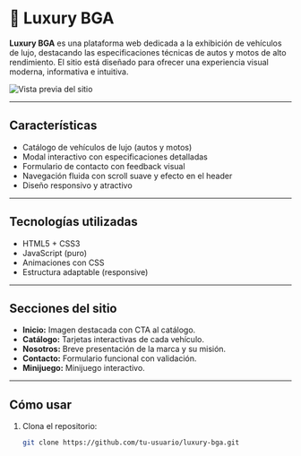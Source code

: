 # 🚗 Luxury BGA

**Luxury BGA** es una plataforma web dedicada a la exhibición de vehículos de lujo, destacando las especificaciones técnicas de autos y motos de alto rendimiento. El sitio está diseñado para ofrecer una experiencia visual moderna, informativa e intuitiva.

![Vista previa del sitio](./d55ea93d-9881-4bf9-b2be-ce63b674a615.png)

---

## Características

- Catálogo de vehículos de lujo (autos y motos)
- Modal interactivo con especificaciones detalladas
- Formulario de contacto con feedback visual
- Navegación fluida con scroll suave y efecto en el header
- Diseño responsivo y atractivo

---

## Tecnologías utilizadas

- HTML5 + CSS3
- JavaScript (puro)
- Animaciones con CSS
- Estructura adaptable (responsive)

---

## Secciones del sitio

- **Inicio:** Imagen destacada con CTA al catálogo.
- **Catálogo:** Tarjetas interactivas de cada vehículo.
- **Nosotros:** Breve presentación de la marca y su misión.
- **Contacto:** Formulario funcional con validación.
- **Minijuego:** Minijuego interactivo.

---

## Cómo usar

1. Clona el repositorio:
   ```bash
   git clone https://github.com/tu-usuario/luxury-bga.git

